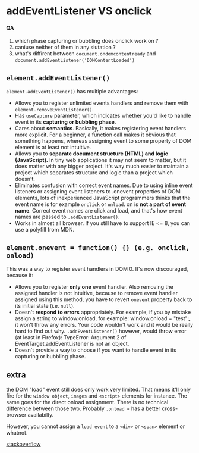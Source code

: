 
# addEventListener VS onclick

#### QA
1. which phase capturing or bubbling does onclick work on ?
2. caniuse neither of them in any siutation ?
3. what's diffirent between `document.ondomcontentready` and `document.addEventListener('DOMContentLoaded')`

## `element.addEventListener()`

`element.addEventListener()` has multiple advantages:

+ Allows you to register unlimited events handlers and remove them with `element.removeEventListener()`.
+ Has `useCapture` parameter, which indicates whether you'd like to handle event in its **capturing or bubbling phase**.
+ Cares about **semantics**. Basically, it makes registering event handlers more explicit. For a beginner, a function call makes it obvious that something happens, whereas assigning event to some property of DOM element is at least not intuitive.
+ Allows you to **separate document structure (HTML) and logic (JavaScript).** In tiny web applications it may not seem to matter, but it does matter with any bigger project. It's way much easier to maintain a project which separates structure and logic than a project which doesn't.
+ Eliminates confusion with correct event names. Due to using inline event listeners or assigning event listeners to .onevent properties of DOM elements, lots of inexperienced JavaScript programmers thinks that the event name is for example `onclick` or `onload`. on is **not a part of event name**. Correct event names are click and load, and that's how event names are passed to `.addEventListener()`.
+ Works in almost all browser. If you still have to support IE <= 8, you can use a polyfill from MDN.


## `element.onevent = function() {} (e.g. onclick, onload)`

This was a way to register event handlers in DOM 0. It's now discouraged, because it:

+ Allows you to register **only one** event handler. Also removing the assigned handler is not intuitive, because to remove event handler assigned using this method, you have to revert `onevent` property back to its initial state (i.e. `null`).
+ Doesn't **respond to errors** appropriately. For example, if you by mistake assign a string to window.onload, for example: window.onload = "test";, it won't throw any errors. Your code wouldn't work and it would be really hard to find out why. `.addEventListener()` however, would throw error (at least in Firefox): TypeError: Argument 2 of EventTarget.addEventListener is not an object.
+ Doesn't provide a way to choose if you want to handle event in its capturing or bubbling phase.




## extra
the DOM "load" event still does only work very limited. That means it'll only fire for the `window object`, `images` and `<script>` elements for instance. The same goes for the direct onload assignment. There is no technical difference between those two. Probably `.onload =` has a better cross-browser availabilty.

However, you cannot assign a `load event` to a `<div>` or `<span>` element or whatnot.



[stackoverflow](https://stackoverflow.com/questions/6348494/addeventlistener-vs-onclick)
